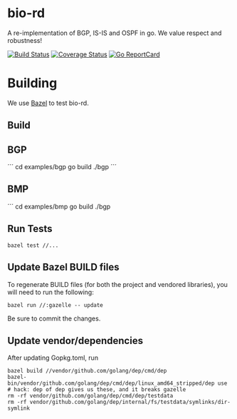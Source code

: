 # bio-rd

A re-implementation of BGP, IS-IS and OSPF in go. We value respect and robustness!

[![Build Status](https://travis-ci.org/bio-routing/bio-rd.svg?branch=master)](https://travis-ci.org/bio-routing/bio-rd)
[![Coverage Status](https://coveralls.io/repos/bio-routing/bio-rd/badge.svg?branch=master&service=github)](https://coveralls.io/github/bio-routing/bio-rd?branch=master)
[![Go ReportCard](http://goreportcard.com/badge/bio-routing/bio-rd)](http://goreportcard.com/report/bio-routing/bio-rd)

Building
========

We use [Bazel](https://bazel.io) to test bio-rd.

Build
-----

BGP
---
´´´
cd examples/bgp
go build
./bgp
´´´

BMP
---
´´´
cd examples/bmp
go build
./bgp

Run Tests
---------

    bazel test //...


Update Bazel BUILD files
------------------------

To regenerate BUILD files (for both the project and vendored libraries), you will need to run the following:

    bazel run //:gazelle -- update

Be sure to commit the changes.

Update vendor/dependencies
---------------------------

After updating Gopkg.toml, run

    bazel build //vendor/github.com/golang/dep/cmd/dep
    bazel-bin/vendor/github.com/golang/dep/cmd/dep/linux_amd64_stripped/dep use
    # hack: dep of dep gives us these, and it breaks gazelle
    rm -rf vendor/github.com/golang/dep/cmd/dep/testdata
    rm -rf vendor/github.com/golang/dep/internal/fs/testdata/symlinks/dir-symlink
